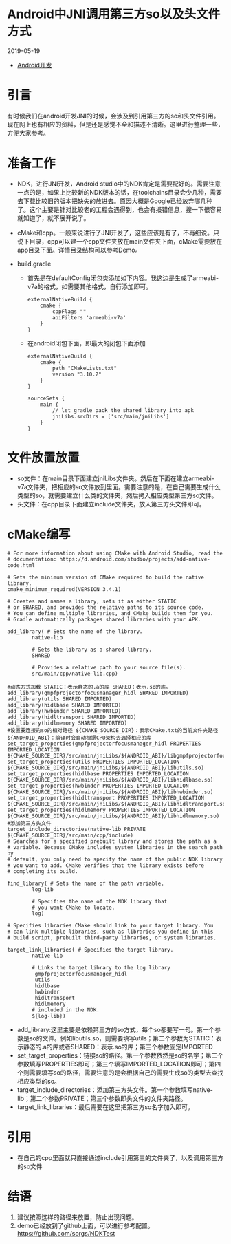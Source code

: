 # Android中JNI调用第三方so以及头文件方式

2019-05-19 

- [Android开发](http://www.sorgs.cn/categories/Android开发/)

# 引言

有时候我们在android开发JNI的时候，会涉及到引用第三方的so和头文件引用。现在网上也有相应的资料，但是还是感觉不全和描述不清晰。这里进行整理一些，方便大家参考。

# 准备工作

- NDK，进行JNI开发，Android studio中的NDK肯定是需要配好的。需要注意一点的是，如果上比较新的NDK版本的话，在toolchains目录会少几种，需要去下载比较旧的版本把缺失的放进去。原因大概是Google已经放弃哪几种了。这个主要是针对比较老的工程会遇得到，也会有报错信息，搜一下很容易就知道了，就不展开说了。

- cMake和cpp。一般来说进行了JNI开发了，这些应该是有了，不再细说。只说下目录，cpp可以建一个cpp文件夹放在main文件夹下面，cMake需要放在app目录下面。详情目录结构可以参考Demo。

- build.gradle

  - 首先是在defaultConfig闭包类添加如下内容。我这边是生成了armeabi-v7a的格式，如需要其他格式，自行添加即可。

    ```
    externalNativeBuild {
        cmake {
            cppFlags ""
            abiFilters 'armeabi-v7a'
        }
    }
    ```

  - 在android闭包下面，即最大的闭包下面添加

    ```
    externalNativeBuild {
        cmake {
            path "CMakeLists.txt"
            version "3.10.2"
        }
    }
    
    sourceSets {
        main {
            // let gradle pack the shared library into apk
            jniLibs.srcDirs = ['src/main/jniLibs']
        }
    }
    ```

# 文件放置放置

- so文件：在main目录下面建立jniLibs文件夹。然后在下面在建立armeabi-v7a文件夹，把相应的so文件放到里面。需要注意的是，在自己需要生成什么类型的so，就需要建立什么类的文件夹，然后拷入相应类型第三方so文件。
- 头文件：在cpp目录下面建立include文件夹，放入第三方头文件即可。

# cMake编写

```
# For more information about using CMake with Android Studio, read the
# documentation: https://d.android.com/studio/projects/add-native-code.html

# Sets the minimum version of CMake required to build the native library.
cmake_minimum_required(VERSION 3.4.1)

# Creates and names a library, sets it as either STATIC
# or SHARED, and provides the relative paths to its source code.
# You can define multiple libraries, and CMake builds them for you.
# Gradle automatically packages shared libraries with your APK.

add_library( # Sets the name of the library.
        native-lib

        # Sets the library as a shared library.
        SHARED

        # Provides a relative path to your source file(s).
        src/main/cpp/native-lib.cpp)

#动态方式加载 STATIC：表示静态的.a的库 SHARED：表示.so的库。
add_library(gmpfprojectorfocusmanager_hidl SHARED IMPORTED)
add_library(utils SHARED IMPORTED)
add_library(hidlbase SHARED IMPORTED)
add_library(hwbinder SHARED IMPORTED)
add_library(hidltransport SHARED IMPORTED)
add_library(hidlmemory SHARED IMPORTED)
#设置要连接的so的相对路径 ${CMAKE_SOURCE_DIR}：表示CMake.txt的当前文件夹路径 ${ANDROID_ABI}：编译时会自动根据CPU架构去选择相应的库
set_target_properties(gmpfprojectorfocusmanager_hidl PROPERTIES IMPORTED_LOCATION ${CMAKE_SOURCE_DIR}/src/main/jniLibs/${ANDROID_ABI}/libgmpfprojectorfocusmanager_hidl.so)
set_target_properties(utils PROPERTIES IMPORTED_LOCATION ${CMAKE_SOURCE_DIR}/src/main/jniLibs/${ANDROID_ABI}/libutils.so)
set_target_properties(hidlbase PROPERTIES IMPORTED_LOCATION ${CMAKE_SOURCE_DIR}/src/main/jniLibs/${ANDROID_ABI}/libhidlbase.so)
set_target_properties(hwbinder PROPERTIES IMPORTED_LOCATION ${CMAKE_SOURCE_DIR}/src/main/jniLibs/${ANDROID_ABI}/libhwbinder.so)
set_target_properties(hidltransport PROPERTIES IMPORTED_LOCATION ${CMAKE_SOURCE_DIR}/src/main/jniLibs/${ANDROID_ABI}/libhidltransport.so)
set_target_properties(hidlmemory PROPERTIES IMPORTED_LOCATION ${CMAKE_SOURCE_DIR}/src/main/jniLibs/${ANDROID_ABI}/libhidlmemory.so)
#添加第三方头文件
target_include_directories(native-lib PRIVATE ${CMAKE_SOURCE_DIR}/src/main/cpp/include)
# Searches for a specified prebuilt library and stores the path as a
# variable. Because CMake includes system libraries in the search path by
# default, you only need to specify the name of the public NDK library
# you want to add. CMake verifies that the library exists before
# completing its build.

find_library( # Sets the name of the path variable.
        log-lib

        # Specifies the name of the NDK library that
        # you want CMake to locate.
        log)

# Specifies libraries CMake should link to your target library. You
# can link multiple libraries, such as libraries you define in this
# build script, prebuilt third-party libraries, or system libraries.

target_link_libraries( # Specifies the target library.
        native-lib

        # Links the target library to the log library
         gmpfprojectorfocusmanager_hidl
         utils
         hidlbase
         hwbinder
         hidltransport
         hidlmemory
        # included in the NDK.
        ${log-lib})
```

- add_library:这里主要是依赖第三方的so方式，每个so都要写一句。第一个参数是so的文件。例如libutils.so，则需要填写utils；第二个参数为STATIC：表示静态的.a的库或者SHARED：表示.so的库；第三个参数固定IMPORTED
- set_target_properties：链接so的路径。第一个参数依然是so的名字；第二个参数填写PROPERTIES即可；第三个填写IMPORTED_LOCATION即可；第四个则需要填写so的路径，需要注意的是会根据自己的需要生成so的类型去查找相应类型的so。
- target_include_directories：添加第三方头文件。第一个参数填写native-lib；第二个参数PRIVATE；第三个参数即头文件的文件夹路径。
- target_link_libraries：最后需要在这里把第三方so名字加入即可。

# 引用

- 在自己的cpp里面就只直接通过include引用第三的文件夹了，以及调用第三方的so文件

# 结语

1. 建议按照这样的路径来放置，防止出现问题。
2. demo已经放到了github上面，可以进行参考配置。https://github.com/sorgs/NDKTest
